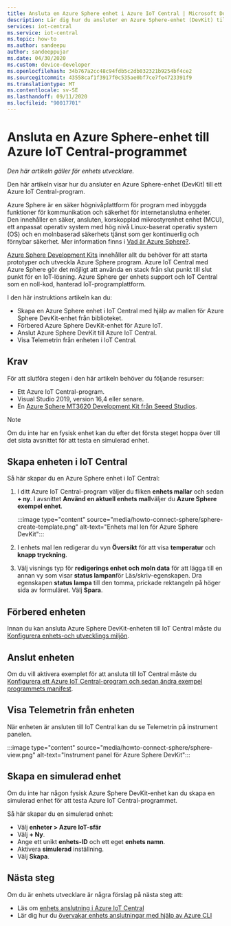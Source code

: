 ```yaml
---
title: Ansluta en Azure Sphere enhet i Azure IoT Central | Microsoft Docs
description: Lär dig hur du ansluter en Azure Sphere-enhet (DevKit) till ett Azure IoT Central-program.
services: iot-central
ms.service: iot-central
ms.topic: how-to
ms.author: sandeepu
author: sandeeppujar
ms.date: 04/30/2020
ms.custom: device-developer
ms.openlocfilehash: 34b767a2cc48c94fdb5c2db032321b9254bf4ce2
ms.sourcegitcommit: 43558caf1f3917f0c535ae0bf7ce7fe4723391f9
ms.translationtype: MT
ms.contentlocale: sv-SE
ms.lasthandoff: 09/11/2020
ms.locfileid: "90017701"
---
```

# <a name="connect-an-azure-sphere-device-to-your-azure-iot-central-application"></a>Ansluta en Azure Sphere-enhet till Azure IoT Central-programmet

*Den här artikeln gäller för enhets utvecklare.*

Den här artikeln visar hur du ansluter en Azure Sphere-enhet (DevKit) till ett Azure IoT Central-program.

Azure Sphere är en säker högnivåplattform för program med inbyggda funktioner för kommunikation och säkerhet för internetanslutna enheter. Den innehåller en säker, ansluten, korskopplad mikrostyrenhet enhet (MCU), ett anpassat operativ system med hög nivå Linux-baserat operativ system (OS) och en molnbaserad säkerhets tjänst som ger kontinuerlig och förnybar säkerhet. Mer information finns i [Vad är Azure Sphere?](https://docs.microsoft.com/azure-sphere/product-overview/what-is-azure-sphere).

[Azure Sphere Development Kits](https://azure.microsoft.com/services/azure-sphere/get-started/) innehåller allt du behöver för att starta prototyper och utveckla Azure Sphere program. Azure IoT Central med Azure Sphere gör det möjligt att använda en stack från slut punkt till slut punkt för en IoT-lösning. Azure Sphere ger enhets support och IoT Central som en noll-kod, hanterad IoT-programplattform.

I den här instruktions artikeln kan du:

- Skapa en Azure Sphere enhet i IoT Central med hjälp av mallen för Azure Sphere DevKit-enhet från biblioteket.
- Förbered Azure Sphere DevKit-enhet för Azure IoT.
- Anslut Azure Sphere DevKit till Azure IoT Central.
- Visa Telemetrin från enheten i IoT Central.

## <a name="prerequisites"></a>Krav

För att slutföra stegen i den här artikeln behöver du följande resurser:

- Ett Azure IoT Central-program.
- Visual Studio 2019, version 16,4 eller senare.
- En [Azure Sphere MT3620 Development Kit från Seeed Studios](https://docs.microsoft.com/azure-sphere/hardware/mt3620-reference-board-design).

> [!NOTE]
> Om du inte har en fysisk enhet kan du efter det första steget hoppa över till det sista avsnittet för att testa en simulerad enhet.

## <a name="create-the-device-in-iot-central"></a>Skapa enheten i IoT Central

Så här skapar du en Azure Sphere enhet i IoT Central:

1. I ditt Azure IoT Central-program väljer du fliken **enhets mallar** och sedan **+ ny**. I avsnittet **Använd en aktuell enhets mall**väljer du **Azure Sphere exempel enhet**.

    :::image type="content" source="media/howto-connect-sphere/sphere-create-template.png" alt-text="Enhets mal len för Azure Sphere DevKit":::

1. I enhets mal len redigerar du vyn **Översikt** för att visa **temperatur** och **knapp tryckning**.

1. Välj visnings typ för **redigerings enhet och moln data** för att lägga till en annan vy som visar **status lampan**för Läs/skriv-egenskapen. Dra egenskapen **status lampa** till den tomma, prickade rektangeln på höger sida av formuläret. Välj **Spara**.

## <a name="prepare-the-device"></a>Förbered enheten

Innan du kan ansluta Azure Sphere DevKit-enheten till IoT Central måste du [Konfigurera enhets-och utvecklings miljön](https://github.com/Azure/azure-sphere-samples/tree/master/Samples/AzureIoT).

## <a name="connect-the-device"></a>Anslut enheten

Om du vill aktivera exemplet för att ansluta till IoT Central måste du [Konfigurera ett Azure IoT Central-program och sedan ändra exempel programmets manifest](https://aka.ms/iotcentral-sphere-git-readme).

## <a name="view-the-telemetry-from-the-device"></a>Visa Telemetrin från enheten

När enheten är ansluten till IoT Central kan du se Telemetrin på instrument panelen.

:::image type="content" source="media/howto-connect-sphere/sphere-view.png" alt-text="Instrument panel för Azure Sphere DevKit":::

## <a name="create-a-simulated-device"></a>Skapa en simulerad enhet

Om du inte har någon fysisk Azure Sphere DevKit-enhet kan du skapa en simulerad enhet för att testa Azure IoT Central-programmet.

Så här skapar du en simulerad enhet:

- Välj **enheter > Azure IoT-sfär**
- Välj **+ Ny**.
- Ange ett unikt **enhets-ID** och ett eget **enhets namn**.
- Aktivera **simulerad** inställning.
- Välj **Skapa**.

## <a name="next-steps"></a>Nästa steg

Om du är enhets utvecklare är några förslag på nästa steg att:

- Läs om [enhets anslutning i Azure IoT Central](./concepts-get-connected.md)
- Lär dig hur du [övervakar enhets anslutningar med hjälp av Azure CLI](./howto-monitor-devices-azure-cli.md)
